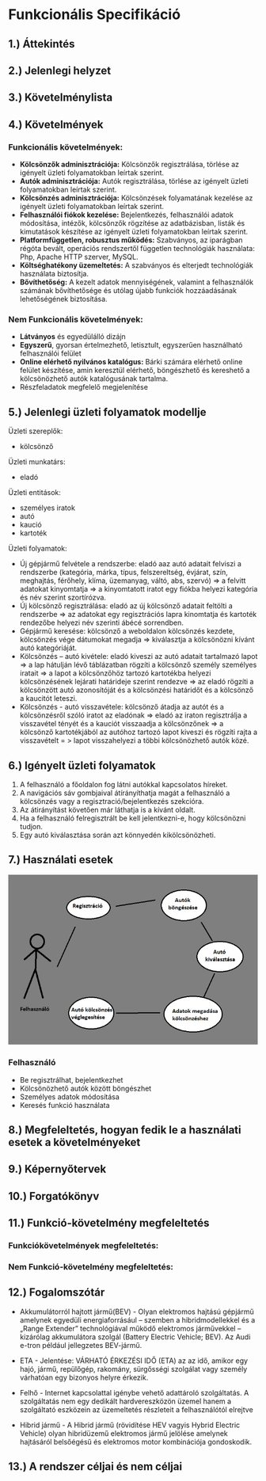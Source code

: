 # Funkcionális Specifikáció
## 1.) Áttekintés
## 2.) Jelenlegi helyzet
## 3.) Követelménylista
## 4.) Követelmények
### Funkcionális követelmények:
- **Kölcsönzők adminisztrációja:** Kölcsönzők regisztrálása, törlése az igényelt üzleti folyamatokban leírtak szerint.  
- **Autók adminisztrációja:** Autók regisztrálása, törlése az igényelt üzleti folyamatokban leírtak szerint.
- **Kölcsönzés adminisztrációja:** Kölcsönzések folyamatának kezelése az igényelt üzleti folyamatokban leírtak szerint.
- **Felhasználói fiókok kezelése:** Bejelentkezés, felhasználói adatok módosítása, intézők, kölcsönzők rögzítése az adatbázisban, listák és kimutatások készítése az igényelt üzleti folyamatokban leírtak szerint.  
- **Platformfüggetlen, robusztus működés:** Szabványos, az iparágban régóta bevált, operációs rendszertől független technológiák használata: Php, Apache HTTP szerver, MySQL.   
- **Költséghatékony üzemeltetés:** A szabványos és elterjedt technológiák használata biztosítja. 
- **Bővíthetőség:** A kezelt adatok mennyiségének, valamint a felhasználók számának bővíthetősége és utólag újabb funkciók hozzáadásának lehetőségének biztosítása.
### Nem Funkcionális követelmények:
- **Látványos** és egyedülálló dizájn
- **Egyszerű**, gyorsan értelmezhető, letisztult, egyszerűen használható felhasználói felület
- **Online elérhető nyilvános katalógus:** Bárki számára elérhető online felület készítése, amin keresztül elérhető, böngészhető és kereshető a kölcsönözhető autók katalógusának tartalma.
- Részfeladatok megfelelő megjelenítése
## 5.) Jelenlegi üzleti folyamatok modellje
Üzleti szereplők: 	
-	kölcsönző

Üzleti munkatárs: 	
-	eladó

Üzleti entitások: 		
-	személyes iratok
-	autó
-	kaució
-	kartoték

Üzleti folyamatok: 	
-	Új gépjármű felvétele a rendszerbe: eladó aaz autó adatait felviszi a rendszerbe (kategória, márka, típus, felszereltség, évjárat, szín, meghajtás, férőhely, klíma, üzemanyag, váltó, abs, szervó) => a felvitt adatokat kinyomtatja => a kinyomtatott iratot egy fiókba helyezi kategória és név szerint szortírózva.
-	Új kölcsönző regisztrálása: eladó az új kölcsönző adatait feltölti a rendszerbe => az adatokat egy regisztrációs lapra kinomtatja és kartoték rendezőbe helyezi név szerinti ábécé sorrendben.
-	Gépjármű keresése: kölcsönző a weboldalon kölcsönzés kezdete, kölcsönzés vége dátumokat megadja => kiválasztja a kölcsönözni kívánt autó kategóriáját.
-	Kölcsönzés – autó kivétele: eladó kiveszi az autó adatait tartalmazó lapot => a lap hátulján lévő táblázatban rögzíti a kölcsönző személy személyes iratait => a lapot a kölcsönzőhöz tartozó kartotékba helyezi kölcsönzésének lejárati határideje szerint rendezve => az eladó rögzíti a kölcsönzött autó azonosítóját és a kölcsönzési határidőt és a kölcsönző a kaucitót leteszi.
-	Kölcsönzés - autó visszavétele: kölcsönző átadja az autót és a kölcsönzésről szóló iratot az eladónak => eladó az iraton regisztrálja a visszavétel tényét és a kauciót visszaadja a kölcsönzőnek => a kölcsönző kartotékjából az autóhoz tartozó lapot kiveszi és rögzíti rajta a visszavételt = > lapot visszahelyezi a többi kölcsönözhető autók közé.

## 6.) Igényelt üzleti folyamatok
1. A felhasználó a főoldalon fog látni autókkal kapcsolatos híreket.
2. A navigációs sáv gombjaival átírányíthatja magát a felhasználó a kölcsönzés vagy a regisztració/bejelentkezés szekcióra.
3. Az átirányítást követően már láthatja is a kívánt oldalt.
4. Ha a felhasználó felregisztrált be kell jelentkezni-e, hogy kölcsönözni tudjon.
5. Egy autó kiválasztása során azt könnyedén kikölcsönözheti.

## 7.) Használati esetek
![Üzleti Folyamat](Pics/uzleti_folyamat.jpg)
### Felhasználó
- Be regisztrálhat, bejelentkezhet
- Kölcsönözhető autók között böngészhet
- Személyes adatok módosítása
- Keresés funkció használata
## 8.) Megfeleltetés, hogyan fedik le a használati esetek a követelményeket
## 9.) Képernyőtervek
## 10.) Forgatókönyv
## 11.) Funkció-követelmény megfeleltetés
### Funkciókövetelmények megfeleltetés:
### Nem Funkció-követelmény megfeleltetés:
## 12.) Fogalomszótár
- Akkumulátorról hajtott jármű(BEV) - Olyan elektromos hajtású gépjármű amelynek egyedüli energiaforrásául – szemben a hibridmodellekkel és a „Range Extender” technológiával működő elektromos járművekkel – kizárólag akkumulátora szolgál (Battery Electric Vehicle; BEV). Az Audi e-tron például jellegzetes BEV-jármű.
 
 - ETA - Jelentése: VÁRHATÓ ÉRKEZÉSI IDŐ (ETA) az az idő, amikor egy hajó, jármű, repülőgép, rakomány, sürgősségi szolgálat vagy személy várhatóan egy bizonyos helyre érkezik.
 
 - Felhő - Internet kapcsolattal igénybe vehető adattároló szolgáltatás. A szolgáltatás nem egy dedikált hardvereszközön üzemel hanem a szolgáltató eszközein az üzemeltetés részleteit a felhasználótól elrejtve
 
 - Hibrid jármű - A Hibrid jármű (rövidítése HEV vagyis Hybrid Electric Vehicle) olyan hibridüzemű elektromos jármű jelölése amelynek hajtásáról belsőégésű és elektromos motor kombinációja gondoskodik.
## 13.) A rendszer céljai és nem céljai
